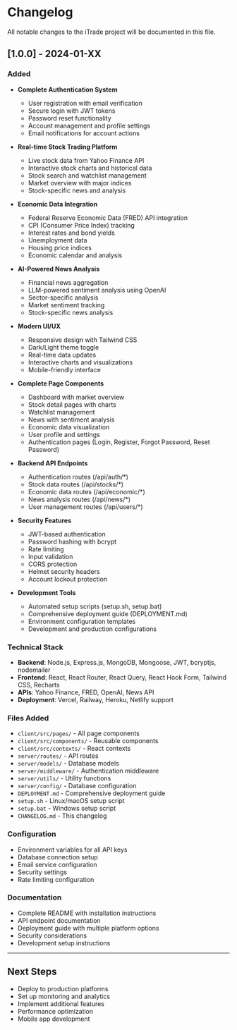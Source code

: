 # Changelog

All notable changes to the iTrade project will be documented in this file.

## [1.0.0] - 2024-01-XX

### Added
- **Complete Authentication System**
  - User registration with email verification
  - Secure login with JWT tokens
  - Password reset functionality
  - Account management and profile settings
  - Email notifications for account actions

- **Real-time Stock Trading Platform**
  - Live stock data from Yahoo Finance API
  - Interactive stock charts and historical data
  - Stock search and watchlist management
  - Market overview with major indices
  - Stock-specific news and analysis

- **Economic Data Integration**
  - Federal Reserve Economic Data (FRED) API integration
  - CPI (Consumer Price Index) tracking
  - Interest rates and bond yields
  - Unemployment data
  - Housing price indices
  - Economic calendar and analysis

- **AI-Powered News Analysis**
  - Financial news aggregation
  - LLM-powered sentiment analysis using OpenAI
  - Sector-specific analysis
  - Market sentiment tracking
  - Stock-specific news analysis

- **Modern UI/UX**
  - Responsive design with Tailwind CSS
  - Dark/Light theme toggle
  - Real-time data updates
  - Interactive charts and visualizations
  - Mobile-friendly interface

- **Complete Page Components**
  - Dashboard with market overview
  - Stock detail pages with charts
  - Watchlist management
  - News with sentiment analysis
  - Economic data visualization
  - User profile and settings
  - Authentication pages (Login, Register, Forgot Password, Reset Password)

- **Backend API Endpoints**
  - Authentication routes (/api/auth/*)
  - Stock data routes (/api/stocks/*)
  - Economic data routes (/api/economic/*)
  - News analysis routes (/api/news/*)
  - User management routes (/api/users/*)

- **Security Features**
  - JWT-based authentication
  - Password hashing with bcrypt
  - Rate limiting
  - Input validation
  - CORS protection
  - Helmet security headers
  - Account lockout protection

- **Development Tools**
  - Automated setup scripts (setup.sh, setup.bat)
  - Comprehensive deployment guide (DEPLOYMENT.md)
  - Environment configuration templates
  - Development and production configurations

### Technical Stack
- **Backend**: Node.js, Express.js, MongoDB, Mongoose, JWT, bcryptjs, nodemailer
- **Frontend**: React, React Router, React Query, React Hook Form, Tailwind CSS, Recharts
- **APIs**: Yahoo Finance, FRED, OpenAI, News API
- **Deployment**: Vercel, Railway, Heroku, Netlify support

### Files Added
- `client/src/pages/` - All page components
- `client/src/components/` - Reusable components
- `client/src/contexts/` - React contexts
- `server/routes/` - API routes
- `server/models/` - Database models
- `server/middleware/` - Authentication middleware
- `server/utils/` - Utility functions
- `server/config/` - Database configuration
- `DEPLOYMENT.md` - Comprehensive deployment guide
- `setup.sh` - Linux/macOS setup script
- `setup.bat` - Windows setup script
- `CHANGELOG.md` - This changelog

### Configuration
- Environment variables for all API keys
- Database connection setup
- Email service configuration
- Security settings
- Rate limiting configuration

### Documentation
- Complete README with installation instructions
- API endpoint documentation
- Deployment guide with multiple platform options
- Security considerations
- Development setup instructions

---

## Next Steps
- Deploy to production platforms
- Set up monitoring and analytics
- Implement additional features
- Performance optimization
- Mobile app development 